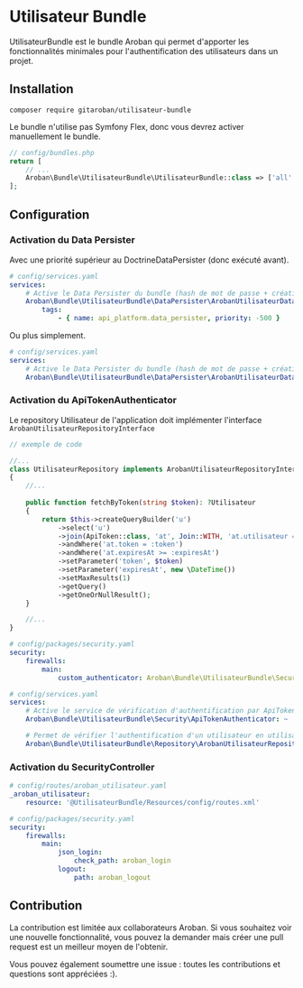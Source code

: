 # Utilisateur Bundle

UtilisateurBundle est le bundle Aroban qui permet d'apporter
les fonctionnalités minimales pour l'authentification des
utilisateurs dans un projet.

## Installation

```console
composer require gitaroban/utilisateur-bundle
```

Le bundle n'utilise pas Symfony Flex, donc vous devrez activer manuellement le bundle.

```php
// config/bundles.php
return [
    // ...
    Aroban\Bundle\UtilisateurBundle\UtilisateurBundle::class => ['all' => true],
];
```

## Configuration

### Activation du Data Persister

Avec une priorité supérieur au DoctrineDataPersister (donc exécuté avant).
```yaml
# config/services.yaml
services:
    # Active le Data Persister du bundle (hash de mot de passe + création automatique d'un ApiToken)
    Aroban\Bundle\UtilisateurBundle\DataPersister\ArobanUtilisateurDataPersister:
        tags: 
            - { name: api_platform.data_persister, priority: -500 }
```

Ou plus simplement.
```yaml
# config/services.yaml
services:
    # Active le Data Persister du bundle (hash de mot de passe + création automatique d'un ApiToken)
    Aroban\Bundle\UtilisateurBundle\DataPersister\ArobanUtilisateurDataPersister: ~
```

### Activation du ApiTokenAuthenticator

Le repository Utilisateur de l'application doit implémenter l'interface ```ArobanUtilisateurRepositoryInterface```
```php
// exemple de code

//...
class UtilisateurRepository implements ArobanUtilisateurRepositoryInterface
{
    //...
    
    public function fetchByToken(string $token): ?Utilisateur
    {
        return $this->createQueryBuilder('u')
            ->select('u')
            ->join(ApiToken::class, 'at', Join::WITH, 'at.utilisateur = u')
            ->andWhere('at.token = :token')
            ->andWhere('at.expiresAt >= :expiresAt')
            ->setParameter('token', $token)
            ->setParameter('expiresAt', new \DateTime())
            ->setMaxResults(1)
            ->getQuery()
            ->getOneOrNullResult();
    }

    //...
}
```


```yaml
# config/packages/security.yaml
security:
    firewalls:
        main:
            custom_authenticator: Aroban\Bundle\UtilisateurBundle\Security\ApiTokenAuthenticator
```

```yaml
# config/services.yaml
services:
    # Active le service de vérification d'authentification par ApiToken
    Aroban\Bundle\UtilisateurBundle\Security\ApiTokenAuthenticator: ~

    # Permet de vérifier l'authentification d'un utilisateur en utilisant un token.
    Aroban\Bundle\UtilisateurBundle\Repository\ArobanUtilisateurRepositoryInterface: '@App\Repository\UtilisateurRepository'
```

### Activation du SecurityController

```yaml
# config/routes/aroban_utilisateur.yaml
_aroban_utilisateur:
    resource: '@UtilisateurBundle/Resources/config/routes.xml'
```

```yaml
# config/packages/security.yaml
security:
    firewalls:
        main:
            json_login:
                check_path: aroban_login
            logout:
                path: aroban_logout
```

## Contribution

La contribution est limitée aux collaborateurs Aroban.
Si vous souhaitez voir une nouvelle fonctionnalité, vous pouvez la demander
mais créer une pull request est un meilleur moyen de l'obtenir.

Vous pouvez également soumettre une issue : toutes les contributions et questions sont appréciées :).
